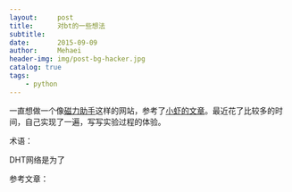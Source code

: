 ```yaml
---
layout:     post
title:      对bt的一些想法
subtitle:   
date:       2015-09-09
author:     Mehaei
header-img: img/post-bg-hacker.jpg
catalog: true
tags:
    - python
---
```

一直想做一个像[磁力助手](http://www.cnblogs.com/cilizhushou.com)这样的网站，参考了[小虾的文章](http://xiaoxia.org/2013/05/11/magnet-search-engine/)。最近花了比较多的时间，自己实现了一遍，写写实验过程的体验。

术语：

DHT网络是为了

参考文章：
